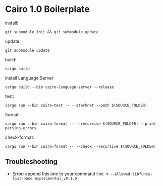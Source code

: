 # Cairo 1.0 Boilerplate

install:

    git submodule init && git submodule update

update:

    git submodule update

build:

    cargo build

install Language Server

    cargo build --bin cairo-language-server --release

test:

    cargo run --bin cairo-test -- --starknet --path $(SOURCE_FOLDER)

format:

    cargo run --bin cairo-format -- --recursive $(SOURCE_FOLDER) --print-parsing-errors

check-format:

    cargo run --bin cairo-format -- --check --recursive $(SOURCE_FOLDER)

## Troubleshooting 
- Error: 
append this one to your command line -> ``` --allowed-libfuncs-list-name experimental_v0.1.0 ```
